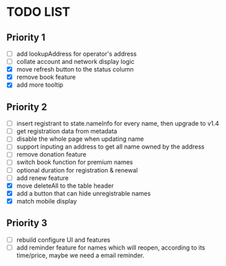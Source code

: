 # TODO LIST

## Priority 1

- [ ] add lookupAddress for operator's address
- [ ] collate account and network display logic
- [x] move refresh button to the status column
- [x] remove book feature
- [x] add more tooltip

## Priority 2

- [ ] insert registrant to state.nameInfo for every name, then upgrade to v1.4
- [ ] get registration data from metadata
- [ ] disable the whole page when updating name
- [ ] support inputing an address to get all name owned by the address
- [ ] remove donation feature
- [ ] switch book function for premium names
- [ ] optional duration for registration & renewal
- [ ] add renew feature
- [x] move deleteAll to the table header
- [x] add a button that can hide unregistrable names
- [x] match mobile display

## Priority 3

- [ ] rebuild configure UI and features
- [ ] add reminder feature for names which will reopen, according to its time/price, maybe we need a email reminder.
